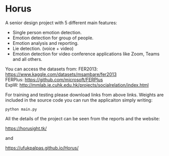 # Horus
A senior design project with 5 different main features:

- Single person emotion detection.
- Emotion detection for group of people.
- Emotion analysis and reporting.
- Lie detection. (voice + video)
- Emotion detection for video conference applications like Zoom, Teams and all others.

You can access the datasets from:
FER2013: https://www.kaggle.com/datasets/msambare/fer2013 <br>
FERPlus: https://github.com/microsoft/FERPlus <br>
ExpW: http://mmlab.ie.cuhk.edu.hk/projects/socialrelation/index.html

For training and testing please download links from above links. 
Weights are included in the source code you can run the applicaiton simply writing:
```
python main.py
```
All the details of the project can be seen from the reports and the website:

https://horusight.tk/

and

https://ufukpalpas.github.io/Horus/


